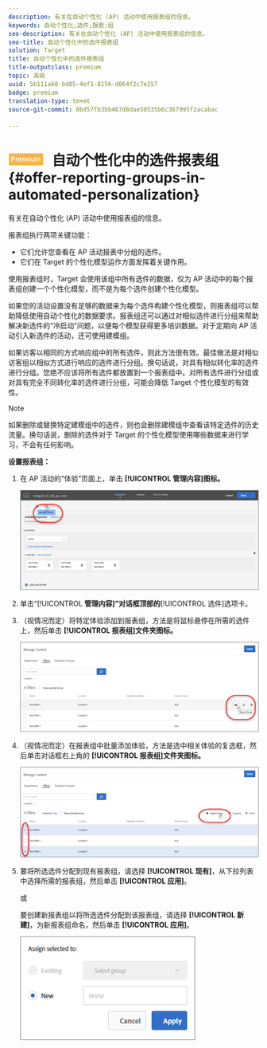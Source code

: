 ```yaml
---
description: 有关在自动个性化 (AP) 活动中使用报表组的信息。
keywords: 自动个性化;选件;报表;组
seo-description: 有关在自动个性化 (AP) 活动中使用报表组的信息。
seo-title: 自动个性化中的选件报表组
solution: Target
title: 自动个性化中的选件报表组
title-outputclass: premium
topic: 高级
uuid: 5b111a68-bd05-4ef1-8156-d064f2c7e257
badge: premium
translation-type: tm+mt
source-git-commit: 8bd57fb3bb467d8dae50535b6c367995f2acabac

---
```



# ![PREMIUM](/help/assets/premium.png) 自动个性化中的选件报表组{#offer-reporting-groups-in-automated-personalization}

有关在自动个性化 (AP) 活动中使用报表组的信息。

报表组执行两项关键功能：

* 它们允许您查看在 AP 活动报表中分组的选件。
* 它们在 Target 的个性化模型运作方面发挥着关键作用。

使用报表组时，Target 会使用该组中所有选件的数据，仅为 AP 活动中的每个报表组创建一个个性化模型，而不是为每个选件创建个性化模型。

如果您的活动设置没有足够的数据来为每个选件构建个性化模型，则报表组可以帮助降低使用自动个性化的数据要求。报表组还可以通过对相似选件进行分组来帮助解决新选件的“冷启动”问题，以便每个模型获得更多培训数据。对于定期向 AP 活动引入新选件的活动，还可使用建模组。

如果访客以相同的方式响应组中的所有选件，则此方法很有效。最佳做法是对相似访客组以相似方式进行响应的选件进行分组。换句话说，对具有相似转化率的选件进行分组。您绝不应该将所有选件都放置到一个报表组中。对所有选件进行分组或对具有完全不同转化率的选件进行分组，可能会降低 Target 个性化模型的有效性。

>[!NOTE]
>
>如果删除或替换特定建模组中的选件，则也会删除建模组中查看该特定选件的历史流量。换句话说，删除的选件对于 Target 的个性化模型使用哪些数据来进行学习，不会有任何影响。

**设置报表组：**

1. 在 AP 活动的“体验”页面上，单击 **[!UICONTROL 管理内容]图标。**

   ![](assets/ap_manage_content.png)

1. 单击“[!UICONTROL **管理内容]”对话框顶部的**[!UICONTROL 选件]选项卡。
1. （视情况而定）将特定体验添加到报表组，方法是将鼠标悬停在所需的选件上，然后单击 **[!UICONTROL 报表组]文件夹图标。**

   ![](assets/ap_manage_content_2.png)

1. （视情况而定）在报表组中批量添加体验，方法是选中相关体验的复选框，然后单击对话框右上角的 **[!UICONTROL 报表组]文件夹图标。**

   ![](assets/ap_reporting_groups.png)

1. 要将所选选件分配到现有报表组，请选择 **[!UICONTROL 现有]**，从下拉列表中选择所需的报表组，然后单击 **[!UICONTROL 应用]**。

   或

   要创建新报表组以将所选选件分配到该报表组，请选择 **[!UICONTROL 新建]**，为新报表组命名，然后单击 **[!UICONTROL 应用]**。

   ![](assets/ap_manage_content_3.png)


